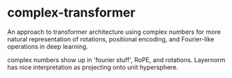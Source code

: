 # complex-transformer

An approach to transformer architecture using complex numbers for more natural representation of rotations, positional encoding, and Fourier-like operations in deep learning.

complex numbers show up in 'fourier stuff', RoPE, and rotations. Layernorm has nice interpretation as projecting onto unit hypersphere.

